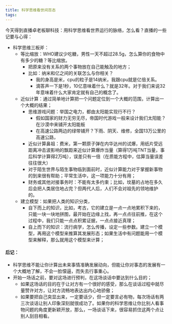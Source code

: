 ```yaml
---
title: 科学思维看世间百态
tags:
---
```

今天得到直播卓老板聊科技：用科学思维看世界运行的脉络，怎么看？直播的一些记要与心得：


- 科学思维三板斧：
	- 等比缩放：WHO建议少吃糖，男性一天不超过28.5g，怎么算你的食物中有多少的糖？等比缩放。
		- 把原来没有关系的两个事物放在自己能触及的地方；
		- 比如：纳米和亿之间的关联怎么与你相关？
			- 我的身高是米，cpu的粒子是14纳米，我跟cpu就是亿倍关系。
			- 滴答声一下是1秒，10亿意味着什么？就是32年。对于我们来说32年意味着什么大家肯定就有自己的概念了。
	- 近似计算：通过简单地计算把一个问题定位到一个大概的范围，计算出一个大概的结果；
		- 思维游戏问题：举国之电力，都由太阳能实现行不行？
			- 假如国家的财力无穷无尽，帝国时代游戏一般来设计我们太阳能？在沙漠中来铺开太阳能板
			- 在高速公路两边的绿带铺开？下雨、阴天、维修，全国13万公里的高速公路，
		- 近似计算鼻祖：费米，第一颗原子弹在内华达州的试爆，用纸片受远距离冲击波影响的飘距来近似计算爆炸当量（算得1万吨TNT当量，事后科学计算得2万吨），误差只有一倍（在质能方程中，估算当量误差往往很大）
		- 对于陌生世界与陌生事物临到面前时，近似计算能力对于掌握新事物的到来很有帮助；平常生活中，这一项能力十分有用；
		- 财务或其他对接事务时：不能有太多约束；比如，坟墓的占地在多久后会把人类居住地占完？但两代人后，人们不会对祖先的领地维护的。
	- 建立模型：如果把人类的知识分类，
		- 自下而上的知识，比如，考古，它的建立是一点一点地累积下来的，只能一块一块地拼图，最开始在边缘上找，再一点点往前推，在这个过程中，我们只能一点点积累证据，一点点接近真理；
		- 自上而下的知识：流行病学，怎么传播，设定一些参数。建立一个模型，再用这个模型来推算其发展形态；如果生活中有问题能用一个模型来解释，那么就用这个模型来计算；

#### 后记： ####
- 科学思维不能让你计算出未来事情准确发展动向，但能让你对事态的发展有一个大概地了解，不会一脸懞逼，而失去行事重心。
- 开始一场话之前，要对这场进行预判，在这场谈话中要达到什么目的；
	- 如果这场话的目的在于让对方有一个很好的感受，那么在谈话过程中就尽量赞许对方，让对方流畅地表达出内心地骄傲；
	- 如果要把自己突显出来，一定要话少，但一定要言必有物，每次场话有两三次谈话让别人印象深刻就很成功了。如果你的科学思维让你比别人看事物问题的角度更新颖开放，那么，一场谈话下来，很容易抓住这两个点让别人刮目相看。